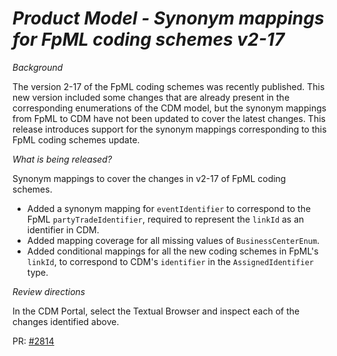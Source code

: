 # _Product Model - Synonym mappings for FpML coding schemes v2-17_

_Background_

The version 2-17 of the FpML coding schemes was recently published. This new version included some changes that are already present in the corresponding enumerations of the CDM model, but the synonym mappings from FpML to CDM have not been updated to cover the latest changes.
This release introduces support for the synonym mappings corresponding to this FpML coding schemes update.

_What is being released?_

Synonym mappings to cover the changes in v2-17 of FpML coding schemes.

- Added a synonym mapping for `eventIdentifier` to correspond to the FpML `partyTradeIdentifier`, required to represent the `linkId` as an identifier in CDM.
- Added mapping coverage for all missing values of `BusinessCenterEnum`.
- Added conditional mappings for all the new coding schemes in FpML's `linkId`, to correspond to CDM's `identifier` in the `AssignedIdentifier` type.

_Review directions_

In the CDM Portal, select the Textual Browser and inspect each of the changes identified above.

PR: [#2814](https://github.com/finos/common-domain-model/pull/2814)
